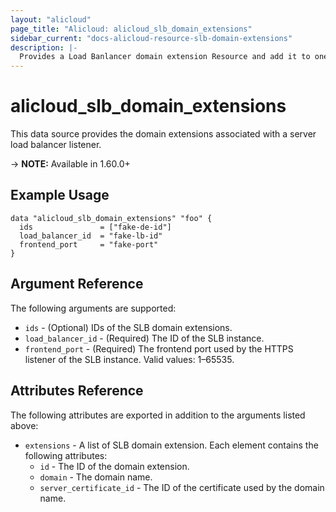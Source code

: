 ```yaml
---
layout: "alicloud"
page_title: "Alicloud: alicloud_slb_domain_extensions"
sidebar_current: "docs-alicloud-resource-slb-domain-extensions"
description: |-
  Provides a Load Banlancer domain extension Resource and add it to one Listener.
---
```


# alicloud\_slb\_domain_extensions

This data source provides the domain extensions associated with a server load balancer listener.

-> **NOTE:** Available in 1.60.0+

## Example Usage
```
data "alicloud_slb_domain_extensions" "foo" {
  ids               = ["fake-de-id"]
  load_balancer_id  = "fake-lb-id"
  frontend_port     = "fake-port"
}
```

## Argument Reference

The following arguments are supported:

* `ids` - (Optional) IDs of the SLB domain extensions.
* `load_balancer_id` - (Required) The ID of the SLB instance.
* `frontend_port` - (Required) The frontend port used by the HTTPS listener of the SLB instance. Valid values: 1–65535.

## Attributes Reference

The following attributes are exported in addition to the arguments listed above:

* `extensions` - A list of SLB domain extension. Each element contains the following attributes:
    * `id` - The ID of the domain extension.
    * `domain` - The domain name.
    * `server_certificate_id` - The ID of the certificate used by the domain name.
